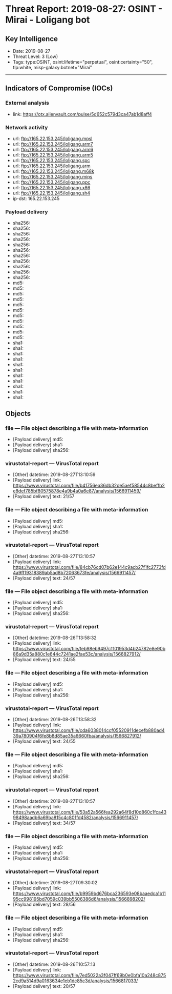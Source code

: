 # Threat Report: 2019-08-27: OSINT - Mirai - Loligang bot


## Key Intelligence
* Date: 2019-08-27
* Threat Level: 3 (Low)
* Tags: type:OSINT, osint:lifetime="perpetual", osint:certainty="50", tlp:white, misp-galaxy:botnet="Mirai"

---

## Indicators of Compromise (IOCs)
### External analysis
* link: https://otx.alienvault.com/pulse/5d652c579d3ca47ab1d8aff4

### Network activity
* url: ftp://165.22.153.245/loligang.mpsl
* url: ftp://165.22.153.245/loligang.arm7
* url: ftp://165.22.153.245/loligang.arm6
* url: ftp://165.22.153.245/loligang.arm5
* url: ftp://165.22.153.245/loligang.spc
* url: ftp://165.22.153.245/loligang.arm
* url: ftp://165.22.153.245/loligang.m68k
* url: ftp://165.22.153.245/loligang.mips
* url: ftp://165.22.153.245/loligang.ppc
* url: ftp://165.22.153.245/loligang.x86
* url: ftp://165.22.153.245/loligang.sh4
* ip-dst: 165.22.153.245

### Payload delivery
* sha256: <sha256>
* sha256: <sha256>
* sha256: <sha256>
* sha256: <sha256>
* sha256: <sha256>
* sha256: <sha256>
* sha256: <sha256>
* sha256: <sha256>
* sha256: <sha256>
* sha256: <sha256>
* sha256: <sha256>
* md5: <md5>
* md5: <md5>
* md5: <md5>
* md5: <md5>
* md5: <md5>
* md5: <md5>
* md5: <md5>
* md5: <md5>
* md5: <md5>
* md5: <md5>
* md5: <md5>
* sha1: <sha1>
* sha1: <sha1>
* sha1: <sha1>
* sha1: <sha1>
* sha1: <sha1>
* sha1: <sha1>
* sha1: <sha1>
* sha1: <sha1>
* sha1: <sha1>
* sha1: <sha1>
* sha1: <sha1>

## Objects
### file — File object describing a file with meta-information
* [Payload delivery] md5: <md5>
* [Payload delivery] sha1: <sha1>
* [Payload delivery] sha256: <sha256>

### virustotal-report — VirusTotal report
* [Other] datetime: 2019-08-27T13:10:59
* [Payload delivery] link: https://www.virustotal.com/file/b41756ea36db32de5aef58544c8beffb2e8def785bf80575878e4a9b4a0a6e87/analysis/1566911459/
* [Payload delivery] text: 21/57

### file — File object describing a file with meta-information
* [Payload delivery] md5: <md5>
* [Payload delivery] sha1: <sha1>
* [Payload delivery] sha256: <sha256>

### virustotal-report — VirusTotal report
* [Other] datetime: 2019-08-27T13:10:57
* [Payload delivery] link: https://www.virustotal.com/file/84cb76cd07b62e144c9acb27f1fc2773fd4a9ff19318389ab5ad8b72063673fe/analysis/1566911457/
* [Payload delivery] text: 24/57

### file — File object describing a file with meta-information
* [Payload delivery] md5: <md5>
* [Payload delivery] sha1: <sha1>
* [Payload delivery] sha256: <sha256>

### virustotal-report — VirusTotal report
* [Other] datetime: 2019-08-26T13:58:32
* [Payload delivery] link: https://www.virustotal.com/file/feb98eb9497c1101953d4b24782e8e90b86a9d35a880c1e644c7241ae2fae53c/analysis/1566827912/
* [Payload delivery] text: 24/55

### file — File object describing a file with meta-information
* [Payload delivery] md5: <md5>
* [Payload delivery] sha1: <sha1>
* [Payload delivery] sha256: <sha256>

### virustotal-report — VirusTotal report
* [Other] datetime: 2019-08-26T13:58:32
* [Payload delivery] link: https://www.virustotal.com/file/cda6038014ccf05520911decefb880ad439a780904f6fe8b8d85ae35a6660fba/analysis/1566827912/
* [Payload delivery] text: 24/55

### file — File object describing a file with meta-information
* [Payload delivery] md5: <md5>
* [Payload delivery] sha1: <sha1>
* [Payload delivery] sha256: <sha256>

### virustotal-report — VirusTotal report
* [Other] datetime: 2019-08-27T13:10:57
* [Payload delivery] link: https://www.virustotal.com/file/53a52a566fea292a64f8d10d860c1fca4398498aadb6a69ba815c4c801fd4582/analysis/1566911457/
* [Payload delivery] text: 34/57

### file — File object describing a file with meta-information
* [Payload delivery] md5: <md5>
* [Payload delivery] sha1: <sha1>
* [Payload delivery] sha256: <sha256>

### virustotal-report — VirusTotal report
* [Other] datetime: 2019-08-27T09:30:02
* [Payload delivery] link: https://www.virustotal.com/file/b9959bd676bca236593e08baaedca1b1195cc998195bd7059c039bb5506386d6/analysis/1566898202/
* [Payload delivery] text: 28/56

### file — File object describing a file with meta-information
* [Payload delivery] md5: <md5>
* [Payload delivery] sha1: <sha1>
* [Payload delivery] sha256: <sha256>

### virustotal-report — VirusTotal report
* [Other] datetime: 2019-08-26T10:57:13
* [Payload delivery] link: https://www.virustotal.com/file/7ed5022a3f047ff69b0e0bfa10a248c8752cd9a514d9a0163634e1eb1dc85c3d/analysis/1566817033/
* [Payload delivery] text: 20/57
